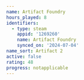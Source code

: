 ```yaml
---
name: Artifact Foundry
hours_played: 8
identifiers:
  - type: steam
    appid: '1269260'
    name: Artifact Foundry
    synced_on: '2024-07-04'
name_sort: Artifact 2
active: false
rating: 48
progress: notapplicable
---
```


